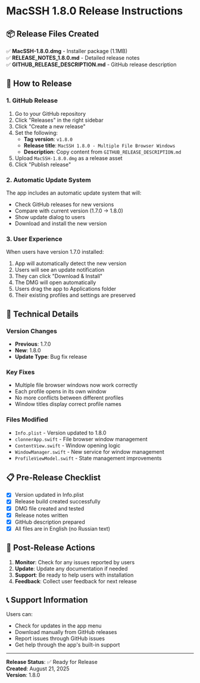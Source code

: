 # MacSSH 1.8.0 Release Instructions

## 📦 Release Files Created

✅ **MacSSH-1.8.0.dmg** - Installer package (1.1MB)  
✅ **RELEASE_NOTES_1.8.0.md** - Detailed release notes  
✅ **GITHUB_RELEASE_DESCRIPTION.md** - GitHub release description  

## 🚀 How to Release

### 1. GitHub Release

1. Go to your GitHub repository
2. Click "Releases" in the right sidebar
3. Click "Create a new release"
4. Set the following:
   - **Tag version**: `v1.8.0`
   - **Release title**: `MacSSH 1.8.0 - Multiple File Browser Windows`
   - **Description**: Copy content from `GITHUB_RELEASE_DESCRIPTION.md`
5. Upload `MacSSH-1.8.0.dmg` as a release asset
6. Click "Publish release"

### 2. Automatic Update System

The app includes an automatic update system that will:
- Check GitHub releases for new versions
- Compare with current version (1.7.0 → 1.8.0)
- Show update dialog to users
- Download and install the new version

### 3. User Experience

When users have version 1.7.0 installed:
1. App will automatically detect the new version
2. Users will see an update notification
3. They can click "Download & Install"
4. The DMG will open automatically
5. Users drag the app to Applications folder
6. Their existing profiles and settings are preserved

## 🔧 Technical Details

### Version Changes
- **Previous**: 1.7.0
- **New**: 1.8.0
- **Update Type**: Bug fix release

### Key Fixes
- Multiple file browser windows now work correctly
- Each profile opens in its own window
- No more conflicts between different profiles
- Window titles display correct profile names

### Files Modified
- `Info.plist` - Version updated to 1.8.0
- `clonnerApp.swift` - File browser window management
- `ContentView.swift` - Window opening logic
- `WindowManager.swift` - New service for window management
- `ProfileViewModel.swift` - State management improvements

## 📋 Pre-Release Checklist

- [x] Version updated in Info.plist
- [x] Release build created successfully
- [x] DMG file created and tested
- [x] Release notes written
- [x] GitHub description prepared
- [x] All files are in English (no Russian text)

## 🎯 Post-Release Actions

1. **Monitor**: Check for any issues reported by users
2. **Update**: Update any documentation if needed
3. **Support**: Be ready to help users with installation
4. **Feedback**: Collect user feedback for next release

## 📞 Support Information

Users can:
- Check for updates in the app menu
- Download manually from GitHub releases
- Report issues through GitHub issues
- Get help through the app's built-in support

---

**Release Status**: ✅ Ready for Release  
**Created**: August 21, 2025  
**Version**: 1.8.0
